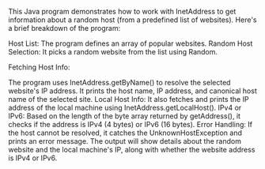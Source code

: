 This Java program demonstrates how to work with InetAddress to get information about a random host (from a predefined list of websites). Here's a brief breakdown of the program:

Host List: The program defines an array of popular websites.
Random Host Selection: It picks a random website from the list using Random.

Fetching Host Info:

The program uses InetAddress.getByName() to resolve the selected website's IP address.
It prints the host name, IP address, and canonical host name of the selected site.
Local Host Info: It also fetches and prints the IP address of the local machine using InetAddress.getLocalHost().
IPv4 or IPv6: Based on the length of the byte array returned by getAddress(), it checks if the address is IPv4 (4 bytes) or IPv6 (16 bytes).
Error Handling: If the host cannot be resolved, it catches the UnknownHostException and prints an error message.
The output will show details about the random website and the local machine's IP, along with whether the website address is IPv4 or IPv6.

